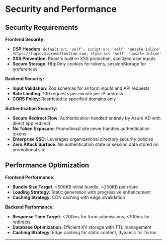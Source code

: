 # Security and Performance

## Security Requirements

**Frontend Security:**
- **CSP Headers**: `default-src 'self'; script-src 'self' 'unsafe-inline' https://login.microsoftonline.com; style-src 'self' 'unsafe-inline'`
- **XSS Prevention**: React's built-in XSS protection, sanitized user inputs
- **Secure Storage**: HttpOnly cookies for tokens, sessionStorage for preferences

**Backend Security:**
- **Input Validation**: Zod schemas for all form inputs and API requests
- **Rate Limiting**: 100 requests per minute per IP address
- **CORS Policy**: Restricted to specified domains only

**Authentication Security:**
- **Secure Redirect Flow**: Authentication handled entirely by Azure AD with direct app redirect
- **No Token Exposure**: Promotional site never handles authentication tokens
- **Enterprise SSO**: Leverages organizational directory security policies
- **Zero Attack Surface**: No authentication state or session data stored on promotional site

## Performance Optimization

**Frontend Performance:**
- **Bundle Size Target**: <500KB initial bundle, <200KB per route
- **Loading Strategy**: Static generation with progressive enhancement
- **Caching Strategy**: CDN caching with edge invalidation

**Backend Performance:**
- **Response Time Target**: <200ms for form submissions, <100ms for redirects
- **Database Optimization**: Efficient KV storage with TTL management
- **Caching Strategy**: Edge caching for static content, dynamic for forms

---
